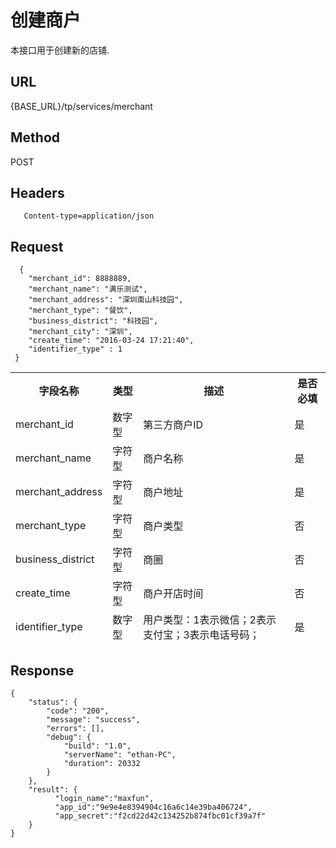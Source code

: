 # 创建商户

本接口用于创建新的店铺.

## URL
   {BASE_URL}/tp/services/merchant

## Method
   POST

## Headers
```
   Content-type=application/json
```

## Request
```
  {
 	"merchant_id": 8888889,
 	"merchant_name": "满乐测试",
 	"merchant_address": "深圳南山科技园",
 	"merchant_type": "餐饮",
 	"business_district": "科技园",
 	"merchant_city": "深圳",
 	"create_time": "2016-03-24 17:21:40",
	"identifier_type" : 1
 }
```
<table data-tablesaw-sortable>
    <thead>
        <tr>
            <th data-tablesaw-sortable-col data-tablesaw-sortable-default-col>字段名称</th>
            <th data-tablesaw-sortable-col>类型</th>
            <th data-tablesaw-sortable-col>描述</th>
            <th data-tablesaw-sortable-col>是否必填</th>
        </tr>
	<tr>
            <td>merchant_id</th>
            <td>数字型</th>
            <td>第三方商户ID</th>
            <td>是</th>
        </tr>
	<tr>
            <td>merchant_name</th>
            <td>字符型</th>
            <td>商户名称</th>
            <td>是</th>
        </tr>
	<tr>
            <td>merchant_address</th>
            <td>字符型</th>
            <td>商户地址</th>
            <td>是</th>
        </tr>
	<tr>
            <td>merchant_type</th>
            <td>字符型</th>
            <td>商户类型</th>
            <td>否</th>
        </tr>
	<tr>
            <td>business_district</th>
            <td>字符型</th>
            <td>商圈</th>
            <td>否</th>
        </tr>
	<tr>
            <td>create_time</th>
            <td>字符型</th>
            <td>商户开店时间</th>
            <td>否</th>
        </tr>
	<tr>
            <td>identifier_type</th>
            <td>数字型</th>
            <td>用户类型：1表示微信；2表示支付宝；3表示电话号码；</th>
            <td>是</th>
        </tr>
    </thead>
<table>


## Response
```
{
	"status": {
		"code": "200",
		"message": "success",
		"errors": [],
		"debug": {
			"build": "1.0",
			"serverName": "ethan-PC",
			"duration": 20332
		}
	},
	"result": {
		  "login_name":"maxfun",
		  "app_id":"9e9e4e8394904c16a6c14e39ba406724",
		  "app_secret":"f2cd22d42c134252b874fbc01cf39a7f"
	}
}
```



 

 

